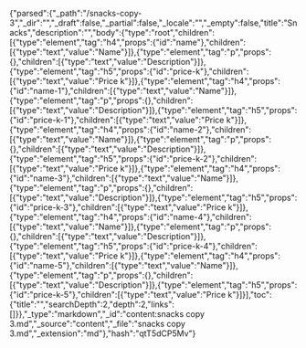 {"parsed":{"_path":"/snacks-copy-3","_dir":"","_draft":false,"_partial":false,"_locale":"","_empty":false,"title":"Snacks","description":"","body":{"type":"root","children":[{"type":"element","tag":"h4","props":{"id":"name"},"children":[{"type":"text","value":"Name"}]},{"type":"element","tag":"p","props":{},"children":[{"type":"text","value":"Description"}]},{"type":"element","tag":"h5","props":{"id":"price-k"},"children":[{"type":"text","value":"Price k"}]},{"type":"element","tag":"h4","props":{"id":"name-1"},"children":[{"type":"text","value":"Name"}]},{"type":"element","tag":"p","props":{},"children":[{"type":"text","value":"Description"}]},{"type":"element","tag":"h5","props":{"id":"price-k-1"},"children":[{"type":"text","value":"Price k"}]},{"type":"element","tag":"h4","props":{"id":"name-2"},"children":[{"type":"text","value":"Name"}]},{"type":"element","tag":"p","props":{},"children":[{"type":"text","value":"Description"}]},{"type":"element","tag":"h5","props":{"id":"price-k-2"},"children":[{"type":"text","value":"Price k"}]},{"type":"element","tag":"h4","props":{"id":"name-3"},"children":[{"type":"text","value":"Name"}]},{"type":"element","tag":"p","props":{},"children":[{"type":"text","value":"Description"}]},{"type":"element","tag":"h5","props":{"id":"price-k-3"},"children":[{"type":"text","value":"Price k"}]},{"type":"element","tag":"h4","props":{"id":"name-4"},"children":[{"type":"text","value":"Name"}]},{"type":"element","tag":"p","props":{},"children":[{"type":"text","value":"Description"}]},{"type":"element","tag":"h5","props":{"id":"price-k-4"},"children":[{"type":"text","value":"Price k"}]},{"type":"element","tag":"h4","props":{"id":"name-5"},"children":[{"type":"text","value":"Name"}]},{"type":"element","tag":"p","props":{},"children":[{"type":"text","value":"Description"}]},{"type":"element","tag":"h5","props":{"id":"price-k-5"},"children":[{"type":"text","value":"Price k"}]}],"toc":{"title":"","searchDepth":2,"depth":2,"links":[]}},"_type":"markdown","_id":"content:snacks copy 3.md","_source":"content","_file":"snacks copy 3.md","_extension":"md"},"hash":"qtT5dCP5Mv"}